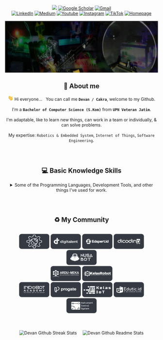 <div align="center">
    <a align="center" href="https://github.com/cakraawijaya" target="_blank"><img src="https://views.igorkowalczyk.dev/api/badge/cakraawijaya?logo=gmail&label=Visitors&labelColor=6f00ff&color=8b008b&style=flat&format=short"></a>
    <a align="center" href="https://scholar.google.co.id/citations?user=g3gskSsAAAAJ&hl=id/" target="_blank"><img alt="Google Scholar" src="https://img.shields.io/badge/G-%2DScholar-lightgrey?logo=google-scholar&style=flat-square&logoColor=white&color=004ad0"></a>
    <a align="center" href="mailto:devancakra6@gmail.com" target="_blank"><img alt="Gmail" src="http://img.shields.io/badge/G-%2DMail-light?logo=gmail&style=flat-square&logoColor=white&color=a10c0c"></a><br/>
    <a align="center" href="https://www.linkedin.com/in/cakraawijaya" target="_blank"><img alt="LinkedIn" src="https://custom-icon-badges.demolab.com/badge/LinkedIn-0A66C2?logo=linkedin-white&style=flat-square&logoColor=white&color=3056c7"></a>
    <a align="center" href="https://www.medium.com/@cakraawijaya" target="_blank"><img alt="Medium" src="https://img.shields.io/badge/Medium-light?logo=medium&style=flat-square&logoColor=white&color=2d343b"></a>
    <a align="center" href="https://www.youtube.com/@cakraawijaya" target="_blank"><img alt="Youtube" src="https://img.shields.io/badge/Youtube-light?logo=youtube&style=flat-square&logoColor=white&color=c00000"></a>
    <a align="center" href="https://www.instagram.com/cakraa.wijaya" target="_blank"><img alt="Instagram" src="https://img.shields.io/badge/Instagram-light?logo=instagram&style=flat-square&logoColor=white&color=bf0069"></a>
    <a align="center" href="https://www.tiktok.com/@cakraawijaya" target="_blank"><img alt="TikTok" src="https://img.shields.io/badge/TikTok-light?logo=tiktok&style=flat-square&logoColor=white&color=2d343b"></a>
    <a align="center" href="https://cakraawijaya.vercel.app/" target="_blank"><img alt="Homepage" src="https://img.shields.io/badge/Homepage-light?logo=homepage&style=flat-square&logoColor=white&color=1C3665"></a>
</div>

<br/>

<img width="1920" height="170" src="Assets/Banner/Welcome.gif" alt="Banner IoT Engineer by Devan C.M.W">

<h2></h2><h2 id="about" align="center">👤 About me</h2>
<div align="center">
    
<img src="Assets/About/wave.gif" height="18px"> Hi everyone... &nbsp; You can call me <strong>``` Devan / Cakra ```</strong>, welcome to my Github.<br/><br/>I'm a <strong>``` Bachelor of Computer Science (S.Kom) ```</strong> from <strong>``` UPN Veteran Jatim ```</strong>.<br/><br/>I'm adaptable, like to learn new things, can work in a team or individually, & can solve problems.<br/><br/>My expertise: ``` Robotics & Embedded System ```, ``` Internet of Things ```, ``` Software Engineering ```.

</div>

<br/><br/>

<h2></h2><h2 id="basicknowledge" align="center">💻 Basic Knowledge Skills</h2>
<div align="center">
<details><summary>Some of the Programming Languages, Development Tools, and other things I've used for work.</summary><br/><br/>
    
<table align="center">
    <p><strong>Programming Language</strong></p>
    <tr>
        <td align="center" width="96" height="96">
            <a href="#basicknowledge">
                <img src="Assets/Programming Language/c.webp" width="48" height="48" alt="c">
            </a><br/>
            <p>C</p>
        </td>
        <td align="center" width="96" height="96">
            <a href="#basicknowledge">
                <img src="Assets/Programming Language/cpp.webp" width="48" height="48" alt="c++">
            </a><br/>
            <p>C++</p>
        </td>
        <td align="center" width="96" height="96">
            <a href="#basicknowledge">
                <img src="Assets/Programming Language/csharp.webp" width="48" height="48" alt="c#">
            </a><br/>
            <p>C#</p>
        </td>
        <td align="center" width="96" height="96">
            <a href="#basicknowledge">
                <img src="Assets/Programming Language/visualbasicnet.webp" width="48" height="48" alt="vb-net">
            </a><br/>
            <p>Visual Basic .Net</p>
        </td>
        <td align="center" width="96" height="96">
            <a href="#basicknowledge">
                <img src="Assets/Programming Language/visualbasic6.webp" width="48" height="48" alt="vb-6">
            </a><br/>
            <p>Visual Basic 6</p>
        </td>
        <td align="center" width="96" height="96">
            <a href="#basicknowledge">
                <img src="Assets/Programming Language/javascript.webp" width="48" height="48" alt="js">
            </a><br/>
            <p>JavaScript</p>
        </td>
        <td align="center" width="96" height="96">
            <a href="#basicknowledge">
                <img src="Assets/Programming Language/php.webp" width="48" height="48" alt="php">
            </a><br/>
            <p>PHP</p>
        </td>
    </tr>
    <tr>
        <td align="center" width="96" height="96">
            <a href="#basicknowledge">
                <img src="Assets/Programming Language/sql.webp" width="48" height="48" alt="sql">
            </a><br/>
            <p>SQL</p>
        </td>
        <td align="center" width="96" height="96">
            <a href="#basicknowledge">
                <img src="Assets/Programming Language/python.webp" width="48" height="48" alt="python">
            </a><br/>
            <p>Python</p>
        </td>
        <td align="center" width="96" height="96">
            <a href="#basicknowledge">
                <img src="Assets/Programming Language/micropython.webp" width="48" height="48" alt="micropython">
            </a><br/>
            <p>MicroPython</p>
        </td>
        <td align="center" width="96" height="96">
            <a href="#basicknowledge">
                <img src="Assets/Programming Language/typescript.webp" width="48" height="48" alt="typescript">
            </a><br/>
            <p>TypeScript</p>
        </td>
    </tr>
</table><br/>
<table align="center">
    <p><strong>Frontend</strong></p>
    <tr>
        <td align="center" width="96" height="96">
            <a href="#basicknowledge">
                <img src="Assets/Frontend/tailwind.webp" width="48" height="48" alt="tailwind">
            </a><br/>
            <p>Tailwind CSS</p>
        </td>
        <td align="center" width="96" height="96">
            <a href="#basicknowledge">
                <img src="Assets/Frontend/bootstrap.webp" width="48" height="48" alt="bootstrap">
            </a><br/>
            <p>Bootstrap</p>
        </td>
        <td align="center" width="96" height="96">
            <a href="#basicknowledge">
                <img src="Assets/Frontend/vuejs.webp" width="48" height="48" alt="vue-js">
            </a><br/>
            <p>Vue.js</p>
        </td>
        <td align="center" width="96" height="96">
            <a href="#basicknowledge">
                <img src="Assets/Frontend/nextjs.webp" width="48" height="48" alt="next-js-15">
            </a><br/>
            <p>Next.js 15</p>
        </td>
        <td align="center" width="96" height="96">
            <a href="#basicknowledge">
                <img src="Assets/Frontend/reactjs.webp" width="48" height="48" alt="react-js">
            </a><br/>
            <p>React.js</p>
        </td>
        <td align="center" width="96" height="96">
            <a href="#basicknowledge">
                <img src="Assets/Frontend/fontawesome.webp" width="48" height="48" alt="font-awesome">
            </a><br/>
            <p>Font Awesome</p>
        </td>
        <td align="center" width="96" height="96">
            <a href="#basicknowledge">
                <img src="Assets/Frontend/framermotion.webp" width="48" height="48" alt="framer-motion">
            </a><br/>
            <p>Framer Motion</p>
        </td>
    </tr>
</table><br/>
<table align="center">
    <p><strong>Database and Backend</strong></p>
    <tr>
        <td align="center" width="96" height="96">
            <a href="#basicknowledge">
                <img src="Assets/Database and Backend/codeigniter.webp" width="48" height="48" alt="codeigniter">
            </a><br/>
            <p>Codeigniter</p>
        </td>
        <td align="center" width="96" height="96">
            <a href="#basicknowledge">
                <img src="Assets/Database and Backend/laravel.webp" width="48" height="48" alt="laravel">
            </a><br/>
            <p>Laravel</p>
        </td>
        <td align="center" width="96" height="96">
            <a href="#basicknowledge">
                <img src="Assets/Database and Backend/nodejs.webp" width="48" height="48" alt="nodejs">
            </a><br/>
            <p>Node.js</p>
        </td>
        <td align="center" width="96" height="96">
            <a href="#basicknowledge">
                <img src="Assets/Database and Backend/express.webp" width="48" height="48" alt="express">
            </a><br/>
            <p>Express.js</p>
        </td> 
        <td align="center" width="96" height="96">
            <a href="#basicknowledge">
                <img src="Assets/Database and Backend/botman.webp" width="48" height="48" alt="botman">
            </a><br/>
            <p>Botman</p>
        </td>
        <td align="center" width="96" height="96">
            <a href="#basicknowledge">
                <img src="Assets/Database and Backend/mysql.webp" width="48" height="48" alt="mysql">
            </a><br/>
            <p>MySQL</p>
        </td>
        <td align="center" width="96" height="96">
            <a href="#basicknowledge">
                <img src="Assets/Database and Backend/mariadb.webp" width="48" height="48" alt="mariadb">
            </a><br/>
            <p>MariaDB</p>
        </td>
    </tr>
    <tr>
        <td align="center" width="96" height="96">
            <a href="#basicknowledge">
                <img src="Assets/Database and Backend/postgresql.webp" width="48" height="48" alt="postgresql">
            </a><br/>
            <p>PostgreSQL</p>
        </td>      
        <td align="center" width="96" height="96">
            <a href="#basicknowledge">
                <img src="Assets/Database and Backend/mongodb.webp" width="48" height="48" alt="mongodb">
            </a><br/>
            <p>MongoDB</p>
        </td>
        <td align="center" width="96" height="96">
            <a href="#basicknowledge">
                <img src="Assets/Database and Backend/firebase.webp" width="48" height="48" alt="firebase">
            </a><br/>
            <p>Firebase</p>
        </td>
        <td align="center" width="96" height="96">
            <a href="#basicknowledge">
                <img src="Assets/Database and Backend/influxdb.webp" width="48" height="48" alt="influxdb">
            </a><br/>
            <p>InfluxDB</p>
        </td>
        <td align="center" width="96" height="96">
            <a href="#basicknowledge">
                <img src="Assets/Database and Backend/composer.webp" width="48" height="48" alt="composer">
            </a><br/>
            <p>Composer</p>
        </td>
    </tr>
</table><br/>
<table align="center">
    <p><strong>Embedded Systems and IoT</strong></p>
    <tr>
        <td align="center" width="96" height="96">
            <a href="#basicknowledge">
                <img src="Assets/Embedded Systems and IoT/arduino.webp" width="48" height="48" alt="arduino">
            </a><br/>
            <p>Arduino</p>
        </td>
        <td align="center" width="96" height="96">
            <a href="#basicknowledge">
                <img src="Assets/Embedded Systems and IoT/espressif.webp" width="48" height="48" alt="espressif">
            </a><br/>
            <p>ESP32 / ESP8266</p>
        </td>
        <td align="center" width="96" height="96">
            <a href="#basicknowledge">
                <img src="Assets/Embedded Systems and IoT/stm.webp" width="48" height="48" alt="stm">
            </a><br/>
            <p>STM8 / STM32</p>
        </td>
        <td align="center" width="96" height="96">
            <a href="#basicknowledge">
                <img src="Assets/Embedded Systems and IoT/raspberry.webp" width="48" height="48" alt="raspberry">
            </a><br/>
            <p>Raspberry Pi Pico</p>
        </td>
        <td align="center" width="96" height="96">
            <a href="#basicknowledge">
                <img src="Assets/Embedded Systems and IoT/blynk.webp" width="48" height="48" alt="blynk-iot">
            </a><br/>
            <p>Blynk IoT</p>
        </td>
        <td align="center" width="96" height="96">
            <a href="#basicknowledge">
                <img src="Assets/Embedded Systems and IoT/shiftrio.webp" width="48" height="48" alt="shiftr-io">
            </a><br/>
            <p>Shiftr.io</p>
        </td>
        <td align="center" width="96" height="96">
            <a href="#basicknowledge">
                <img src="Assets/Embedded Systems and IoT/ubidots.webp" width="48" height="48" alt="ubidots">
            </a><br/>
            <p>Ubidots</p>
        </td>     
    </tr>
    <tr>
        <td align="center" width="96" height="96">
            <a href="#basicknowledge">
                <img src="Assets/Embedded Systems and IoT/thingsboard.webp" width="48" height="48" alt="thingsboard">
            </a><br/>
            <p>ThingsBoard</p>
        </td>
        <td align="center" width="96" height="96">
            <a href="#basicknowledge">
                <img src="Assets/Embedded Systems and IoT/thingspeak.webp" width="48" height="48" alt="thingspeak">
            </a><br/>
            <p>ThingSpeak</p>
        </td>
        <td align="center" width="96" height="96">
            <a href="#basicknowledge">
                <img src="Assets/Embedded Systems and IoT/mosquitto.webp" width="48" height="48" alt="mosquitto">
            </a><br/>
            <p>Mosquitto</p>
        </td>
        <td align="center" width="96" height="96">
            <a href="#basicknowledge">
                <img src="Assets/Embedded Systems and IoT/iotnet.webp" width="48" height="48" alt="iot-net">
            </a><br/>
            <p>i-ot.net</p>
        </td>
        <td align="center" width="96" height="96">
            <a href="#basicknowledge">
                <img src="Assets/Embedded Systems and IoT/antares.webp" width="48" height="48" alt="antares">
            </a><br/>
            <p>Antares</p>
        </td>
        <td align="center" width="96" height="96">
            <a href="#basicknowledge">
                <img src="Assets/Embedded Systems and IoT/nodered.webp" width="48" height="48" alt="node-red">
            </a><br/>
            <p>Node-RED</p>
        </td>
        <td align="center" width="96" height="96">
            <a href="#basicknowledge">
                <img src="Assets/Embedded Systems and IoT/emqx.webp" width="48" height="48" alt="emqx">
            </a><br/>
            <p>EMQX</p>
        </td>
    </tr>
    <tr>
        <td align="center" width="96" height="96">
            <a href="#basicknowledge">
                <img src="Assets/Embedded Systems and IoT/hivemq.webp" width="48" height="48" alt="hivemq">
            </a><br/>
            <p>HiveMQ</p>
        </td>
        <td align="center" width="96" height="96">
            <a href="#basicknowledge">
                <img src="Assets/Embedded Systems and IoT/thingerio.webp" width="48" height="48" alt="thinger-io">
            </a><br/>
            <p>Thinger.io</p>
        </td>     
        <td align="center" width="96" height="96">
            <a href="#basicknowledge">
                <img src="Assets/Embedded Systems and IoT/grafana.webp" width="48" height="48" alt="grafana">
            </a><br/>
            <p>Grafana</p>
        </td>
        <td align="center" width="96" height="96">
            <a href="#basicknowledge">
                <img src="Assets/Embedded Systems and IoT/kodular.webp" width="48" height="48" alt="kodular">
            </a><br/>
            <p>Kodular</p>
        </td>
        <td align="center" width="96" height="96">
            <a href="#basicknowledge">
                <img src="Assets/Embedded Systems and IoT/mitappinventor.webp" width="48" height="48" alt="mit-app-inventor">
            </a><br/>
            <p>MIT App Inventor</p>
        </td>
        <td align="center" width="96" height="96">
            <a href="#basicknowledge">
                <img src="Assets/Embedded Systems and IoT/mqttx.webp" width="48" height="48" alt="mqttx">
            </a><br/>
            <p>MQTTX</p>
        </td>
    </tr>
    <tr>
        <td align="center" width="96" height="96">
            <a href="#basicknowledge">
                <img src="Assets/Embedded Systems and IoT/platformio.webp" width="48" height="48" alt="platform-io">
            </a><br/>
            <p>PlatformIO</p>
        </td>
        <td align="center" width="96" height="96">
            <a href="#basicknowledge">
                <img src="Assets/Embedded Systems and IoT/mqtt.webp" width="48" height="48" alt="mqtt">
            </a><br/>
            <p>MQTT</p>
        </td>
        <td align="center" width="96" height="96">
            <a href="#basicknowledge">
                <img src="Assets/Embedded Systems and IoT/websocket.webp" width="48" height="48" alt="websocket">
            </a><br/>
            <p>WebSocket</p>
        </td>
    </tr>
</table><br/>
<table align="center">
    <p><strong>Others</strong></p>
    <tr>      
        <td align="center" width="96" height="96">
            <a href="#basicknowledge">
                <img src="Assets/Others/vs.webp" width="48" height="48" alt="visual-studio">
            </a><br/>
            <p>Visual Studio</p>
        </td>
        <td align="center" width="96" height="96">
            <a href="#basicknowledge">
                <img src="Assets/Others/vscode.webp" width="48" height="48" alt="vs-code">
            </a><br/>
            <p>VS Code</p>
        </td>
        <td align="center" width="96" height="96">
            <a href="#basicknowledge">
                <img src="Assets/Others/xampp.webp" width="48" height="48" alt="xampp">
            </a><br/>
            <p>XAMPP</p>
        </td>
        <td align="center" width="96" height="96">
            <a href="#basicknowledge">
                <img src="Assets/Others/laragon.webp" width="48" height="48" alt="laragon">
            </a><br/>
            <p>Laragon</p>
        </td>
        <td align="center" width="96" height="96">
            <a href="#basicknowledge">
                <img src="Assets/Others/ngrok.webp" width="48" height="48" alt="ngrok">
            </a><br/>
            <p>Ngrok</p>
        </td>
        <td align="center" width="96" height="96">
            <a href="#basicknowledge">
                <img src="Assets/Others/apache.webp" width="48" height="48" alt="apache">
            </a><br/>
            <p>Apache</p>
        </td>
        <td align="center" width="96" height="96">
            <a href="#basicknowledge">
                <img src="Assets/Others/git.webp" width="48" height="48" alt="git">
            </a><br/>
            <p>Git</p>
        </td>
    </tr>
    <tr>
        <td align="center" width="96" height="96">
            <a href="#basicknowledge">
                <img src="Assets/Others/github.webp" width="48" height="48" alt="github">
            </a><br/>
            <p>Github</p>
        </td>      
        <td align="center" width="96" height="96">
            <a href="#basicknowledge">
                <img src="Assets/Others/docker.webp" width="48" height="48" alt="docker">
            </a><br/>
            <p>Docker</p>
        </td>
        <td align="center" width="96" height="96">
            <a href="#basicknowledge">
                <img src="Assets/Others/twilio.webp" width="48" height="48" alt="twilio">
            </a><br/>
            <p>Twilio</p>
        </td>
        <td align="center" width="96" height="96">
            <a href="#basicknowledge">
                <img src="Assets/Others/fonnte.webp" width="48" height="48" alt="fonnte">
            </a><br/>
            <p>Fonnte</p>
        </td>
        <td align="center" width="96" height="96">
            <a href="#basicknowledge">
                <img src="Assets/Others/telegram.webp" width="48" height="48" alt="telegram-api">
            </a><br/>
            <p>Telegram API</p>
        </td>
        <td align="center" width="96" height="96">
            <a href="#basicknowledge">
                <img src="Assets/Others/figma.webp" width="48" height="48" alt="figma">
            </a><br/>
            <p>Figma</p>
        </td>
        <td align="center" width="96" height="96">
            <a href="#basicknowledge">
                <img src="Assets/Others/eagle.webp" width="48" height="48" alt="autodesk-eagle">
            </a><br/>
            <p>Autodesk Eagle</p>
        </td>
    </tr>
    <tr>
        <td align="center" width="96" height="96">
            <a href="#basicknowledge">
                <img src="Assets/Others/easyeda.webp" width="48" height="48" alt="easyeda">
            </a><br/>
            <p>EasyEDA</p>
        </td>
        <td align="center" width="96" height="96">
            <a href="#basicknowledge">
                <img src="Assets/Others/photoshop.webp" width="48" height="48" alt="adobe-photoshop">
            </a><br/>
            <p>Adobe Photoshop</p>
        </td>      
        <td align="center" width="96" height="96">
            <a href="#basicknowledge">
                <img src="Assets/Others/canva.webp" width="48" height="48" alt="canva">
            </a><br/>
            <p>Canva</p>
        </td>
        <td align="center" width="96" height="96">
            <a href="#basicknowledge">
                <img src="Assets/Others/msoffice.webp" width="48" height="48" alt="ms-office">
            </a><br/>
            <p>Microsoft Office</p>
        </td>
    </tr>
</table>
</div>
</details>

<br/><br/>

<h2></h2><h2 id="community" align="center">♻️ My Community</h2>

<br/>

<div align="center">
  <a align="center" href="https://www.instagram.com/robotics.upnjatim/" target="_blank"><img width="100" height="50" alt="Robotics UPN Community" src="Assets/Community/logo_robotics_upn.png"></a>
  <a align="center" href="https://digitalent.komdigi.go.id/" target="_blank"><img width="100" height="50" alt="DTS PROA Alumnus" src="Assets/Community/logo_digitalent.png"></a>
  <a align="center" href="https://edspert.id/" target="_blank"><img width="100" height="50" alt="Edspert Community" src="Assets/Community/logo_edspert.id.png"></a>
  <a align="center" href="https://www.dicoding.com/" target="_blank"><img width="100" height="50" alt="Dicoding Community" src="Assets/Community/logo_dicoding.png"></a>
  <a align="center" href="https://nusabot.id/" target="_blank"><img width="100" height="50" alt="Nusabot Community" src="Assets/Community/logo_nusabot.png"></a>
  <br/>
  <a align="center" href="https://t.me/ardumeka" target="_blank"><img width="100" height="50" alt="Ardumeka Community" src="Assets/Community/logo_ardumeka.png"></a>
  <a align="center" href="https://t.me/kelasrobotgrup" target="_blank"><img width="100" height="50" alt="Kelas Robot Community" src="Assets/Community/logo_kelas_robot.png"></a>
  <br/>
  <a align="center" href="https://indobot.co.id/" target="_blank"><img width="100" height="50" alt="Indobot Community" src="Assets/Community/logo_indobot.png"></a>
  <a align="center" href="https://progate.com/" target="_blank"><img width="100" height="50" alt="Progate Community" src="Assets/Community/logo_progate.png"></a>
  <a align="center" href="https://kelasiot.id/" target="_blank"><img width="100" height="50" alt="ICS Community" src="Assets/Community/logo_kelas_iot.png"></a>
  <a align="center" href="https://edutic.id/" target="_blank"><img width="100" height="50" alt="Edutic Community" src="Assets/Community/logo_edutic.id.png"></a>
  <a align="center" href="https://www.ics-cademy.com/" target="_blank"><img width="100" height="50" alt="ICS Community" src="Assets/Community/logo_ics.png"></a>
</div><br/><br/><br/>

<div class="container" id="githubstats" align="center">
  <img align="center" alt="Devan Github Streak Stats" src="https://streak-stats.demolab.com/?user=cakraawijaya&show_icons=true&hide_border=true&layout=compact&theme=algolia">&nbsp;&nbsp;&nbsp;&nbsp;
      
  <img align="center" alt="Devan Github Readme Stats" src="https://github-readme-stats.vercel.app/api/top-langs/?username=cakraawijaya&show_icons=true&hide=scss&hide_border=true&count_private=true&include_all_commits=true&layout=compact&theme=algolia">
</div>
